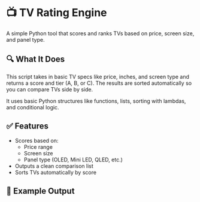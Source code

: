 # 📺 TV Rating Engine

A simple Python tool that scores and ranks TVs based on price, screen size, and panel type.

## 🔍 What It Does

This script takes in basic TV specs like price, inches, and screen type and returns a score and tier (A, B, or C). The results are sorted automatically so you can compare TVs side by side.

It uses basic Python structures like functions, lists, sorting with lambdas, and conditional logic.

## ✅ Features

- Scores based on:
  - Price range
  - Screen size
  - Panel type (OLED, Mini LED, QLED, etc.)
- Outputs a clean comparison list
- Sorts TVs automatically by score

## 🧪 Example Output